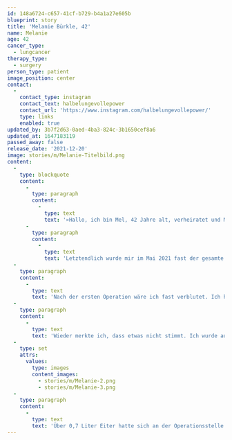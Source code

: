 ```yaml
---
id: 148a6724-c657-41cf-b729-b4a1a27e605b
blueprint: story
title: 'Melanie Bürkle, 42'
name: Melanie
age: 42
cancer_type:
  - lungcancer
therapy_type:
  - surgery
person_type: patient
image_position: center
contact:
  -
    contact_type: instagram
    contact_text: halbelungevollepower
    contact_url: 'https://www.instagram.com/halbelungevollepower/'
    type: links
    enabled: true
updated_by: 3b7f2d63-0aed-4ba3-824c-3b1650cef8a6
updated_at: 1647183119
passed_away: false
release_date: '2021-12-20'
image: stories/m/Melanie-Titelbild.png
content:
  -
    type: blockquote
    content:
      -
        type: paragraph
        content:
          -
            type: text
            text: '»Hallo, ich bin Mel, 42 Jahre alt, verheiratet und Mutter eines 6-Jährigen. Im April 2020 sagte mir der Arzt: ›Sie haben einen Tumor, aber den können wir entfernen. Allerdings werden Sie einen Teil des rechten Lungenflügels verlieren.‹ Ich war baff, das geht? Und wie das geht!'
      -
        type: paragraph
        content:
          -
            type: text
            text: 'Letztendlich wurde mir im Mai 2021 fast der gesamte rechte Lungenflügel entfernt, da der Tumor ungünstig lag. Der restliche rechte Oberlappen, der geblieben war, war eingeschnappt und breitete sich nicht mehr aus.'
  -
    type: paragraph
    content:
      -
        type: text
        text: 'Nach der ersten Operation wäre ich fast verblutet. Ich hatte die schlimmsten Schmerzen meines Lebens, doch keiner glaubte mir. Erst nach 48 Stunden erkannte ein Arzt die Lage: Not-OP, zwei Liter Blutverlust. Tage auf der Intensivstation folgten.'
  -
    type: paragraph
    content:
      -
        type: text
        text: 'Wieder merkte ich, dass etwas nicht stimmt. Ich wurde aus der Klinik entlassen, ging in die Reha. Dort brach ich nach anderthalb Wochen zusammen. Ich konnte nicht mehr. Keiner wusste was los ist, wieder keiner glaubte mir, dass ich Eiter schmeckte. Von einem Krankenhaus kam ich ins nächste, dann die Diagnose: Empyem der Lunge (Eiterkapsel).'
  -
    type: set
    attrs:
      values:
        type: images
        content_images:
          - stories/m/Melanie-2.png
          - stories/m/Melanie-3.png
  -
    type: paragraph
    content:
      -
        type: text
        text: 'Über 0,7 Liter Eiter hatte sich an der Operationsstelle gebildet. Eine Drainage wurde gelegt, dreimal täglich spülen usw. für 10 Tage lang. Ich hatte keine Lust mehr. Ich wog kaum noch 50 kg. Der Arzt, der mir das Leben gerettet hatte, trat mir in den Hintern. Ich hatte aufgegeben, doch dann habe ich mich wieder zurückgekämpft. Und mein Motto lautet seitdem: Durchbeißen. ›Geht mit einer halben Lunge nicht‹ – gibt’s nicht! Meine neue Leidenschaft ist das Bergsteigen, das ist nämlich nichts für Leute mit schwacher Lunge. Stimmt nicht – ich war auf 3.600 Metern und möchte noch höher hinaus. Für 2022 habe ich mir schon einige Touren herausgesucht. Beim Bergsteigen spüre ich nämlich genau das, was ich durchgemacht habe: meinen schmerzenden Körper! Und das liebe ich mittlerweile, denn so weiß ich: Ich lebe noch!«'
---
```

